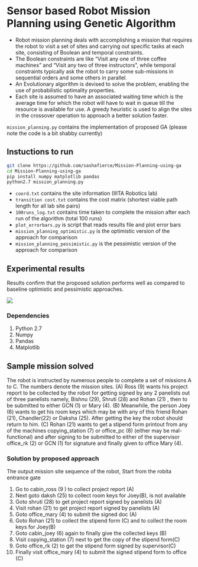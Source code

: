 # Sensor based Robot Mission Planning using Genetic Algorithm


- Robot mission planning deals with accomplishing a mission that requires the robot to visit a set of sites and carrying out specific tasks at each site, consisting of Boolean and temporal constraints. 
- The Boolean constraints are like “Visit any one of three coffee machines” and “Visit any two of three instructors”, while temporal constraints typically ask the robot to carry some sub-missions in sequential orders and some others in parallel.
- An Evolutionary algorithm is devised to solve the problem, enabling the use of probabilistic optimality properties. 
- Each site is assumed to have an associated waiting time which is the average time for which the robot will have to wait in queue till the resource is available for use. A greedy heuristic is used to align the sites in the crossover operation to approach a better solution faster. 

`mission_planning.py` contains the implementation of proposed GA 
(please note the code is a bit shabby currently)

## Instuctions to run

```bash 
git clone https://github.com/sashafierce/Mission-Planning-using-ga
cd Mission-Planning-using-ga
pip install numpy matplotlib pandas 
python2.7 mission_planning.py
```

- `coord.txt` contains the site information (IIITA Robotics lab)
- `transition cost.txt`  contains the cost matrix (shortest viable path length for all lab site pairs)
- `100runs_log.txt` contains time taken to complete the mission after each run of the algorithm (total 100 runs)
- `plot_errorbars.py` is script that reads results file and plot error bars
- `mission_planning_optimistic.py` is the optimistic version of the approach for comparison
- `mission_planning_pessimistic.py` is the pessimistic version of the approach for comparison

## Experimental results
 
 Results confirm that the proposed solution performs well as compared to baseline optimistic and pessimistic approaches.

<img src ="https://user-images.githubusercontent.com/18103181/49593378-6edba100-f999-11e8-804f-92d94542152e.jpg">


### Dependencies 
1. Python 2.7
2. Numpy
3. Pandas
4. Matplotlib

## Sample mission solved
The robot is instructed by numerous people to complete a set of missions A to C. The numbers denote the mission sites. (A) Ross (9) wants his project report to be collected by the robot for getting signed by any 2 panelists out of three panelists namely, Bishnu (29), Shruti (28) and Rohan (21) , then to be submitted to either GCN (1) or Mary (4). (B) Meanwhile, the person Joey (6) wants to get his room keys which may be with any of this friend Rohan (21), Chandler(22) or Daksha (25). After getting the key the robot should return to him. (C) Rohan (21)  wants to get a stipend form printout from any of the machines copying_station (7) or office_pc (8) (either may be mal-functional) and after signing to be submitted to either of the supervisor office_rk (2) or GCN (1) for signature and finally given to office Mary (4).

### Solution by proposed approach
The output mission site sequence of the robot, Start from the robita entrance gate
1.  Go to cabin_ross (9 )  to collect project report (A)
2.  Next goto daksh (25)  to collect room keys for Joey(B), is not available
3.  Goto shruti (28) to get project report signed by panelists (A) 
4.  Visit rohan (21) to get project report signed by panelists (A) 
5.  Goto office_mary (4) to submit the signed doc (A)
6. Goto Rohan (21) to collect the stipend form (C) and to collect the room keys for Joey(B)
7. Goto cabin_joey (6)  again to finally give the collected keys (B)
8. Visit copying_station (7)  next to get the copy of the stipend form(C)
9. Goto office_rk (2)  to get the stipend form signed by supervisor(C)
10. Finally visit office_mary (4)  to submit the signed stipend form to office (C)
